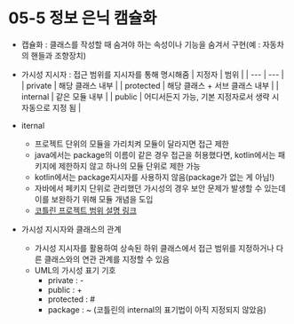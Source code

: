 # 05-5 정보 은닉 캠슐화

- 캡슐화 : 클래스를 작성할 때 숨겨야 하는 속성이나 기능을 숨겨서 구현(예 : 자동차의 핸들과 조향장치)
- 가시성 지시자 : 접근 범위를 지시자를 통해 명시해줌
  | 지정자 | 범위 |
  | --- | --- |
  | private | 해당 클래스 내부 |
  | protected | 해당 클래스 + 서브 클래스 내부 |
  | internal | 같은 모듈 내부 |
  | public | 어디서든지 가능, 기본 지정자로서 생략 시 자동으로 지정 됨 |

- iternal
  - 프로젝트 단위의 모듈을 가리치켜 모듈이 달라지면 접근 제한
  - java에서는 package의 이름이 같은 경우 접근을 허용했다면, kotlin에서는 패키지에 제한하지 않고 하나의 모듈 단위로 제한 가능
  - kotlin에서는 package지시자를 사용하지 않음(package가 없는 게 아님!)
  - 자바에서 페키지 단위로 관리했던 가시성의 경우 보안 문제가 발생할 수 있는데 이를 보완하기 위해 모듈 개념을 도입
  - [코틀린 프로젝트 범위 설명 링크](https://acaroom.net/ko/blog/youngdeok/%EC%97%B0%EC%9E%AC-%EC%BD%94%ED%8B%80%EB%A6%B0-%ED%94%84%EB%A1%9C%EA%B7%B8%EB%9E%98%EB%B0%8D-%EC%BD%94%ED%8B%80%EB%A6%B0-%ED%8C%A8%ED%82%A4%EC%A7%80)
  
- 가시성 지시자와 클래스의 관계
  - 가시성 지시자를 활용하여 상속된 하위 클래스에서 접근 범위를 지정하거나 다른 클래스와의 연관 관계를 지정할 수 있음
  - UML의 가시성 표기 기호
    - private : -
    - public : +
    - protected : #
    - package : ~ (코틀린의 internal의 표기법이 아직 지정되지 않았음)
 
